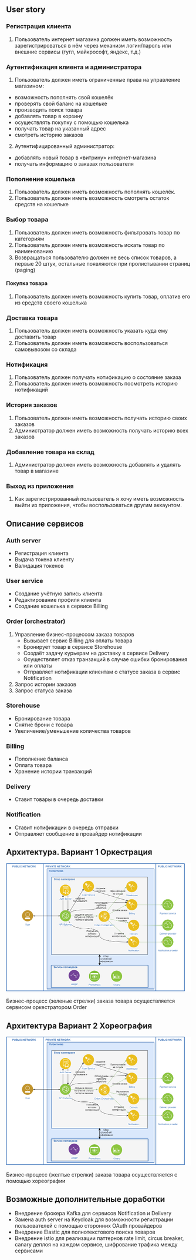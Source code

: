 ## User story
### Регистрация клиента
1. Пользователь интернет магазина должен иметь возможность зарегистрироваться в нём через механизм логин/пароль или внешние сервисы (гугл, майкрософт, яндекс, т.д.)
### Аутентификация клиента и администратора
1. Пользователь должен иметь ограниченные права на управление магазином:
  + возможность пополнять свой кошелёк
  + проверять свой баланс на кошельке
  + производить поиск товара
  + добавлять товар в корзину
  + осуществлять покупку с помощью кошелька
  + получать товар на указанный адрес
  + смотреть историю заказов
2. Аутентифицированный администратор:
  + добавлять новый товар в «витрину» интернет-магазина
  + получать информацию о заказах пользователя
### Пополнение кошелька
1. Пользователь должен иметь возможность пополнять кошелёк.
2. Пользователь должен иметь возможность смотреть остаток средств на кошельке
### Выбор товара
1. Пользователь должен иметь возможность фильтровать товар по категориям
2. Пользователь должен иметь возможность искать товар по наименованию
3. Возвращаться пользователю должен не весь список товаров, а первые 20 штук, остальные появляются при пролистывании страниц (paging)
#### Покупка товара
1. Пользователь должен иметь возможность купить товар, оплатив его из средств своего кошелька
### Доставка товара
1. Пользователь должен иметь возможность указать куда ему доставить товар
2. Пользователь должен иметь возможность воспользоваться самовывозом со склада
### Нотификация
1. Пользователь должен получать нотификацию о состояние заказа
2. Пользователь должен иметь возможность посмотреть историю нотификаций
### История заказов
1. Пользователь должен иметь возможность получать историю своих заказов
2. Администратор должен иметь возможность получать историю всех заказов
### Добавление товара на склад
1. Администратор должен иметь возможность добавлять и удалять товар в магазине
### Выход из приложения
1. Как зарегистрированный пользователь я хочу иметь возможность выйти из приложения, чтобы воспользоваться другим аккаунтом.

## Описание сервисов

### Auth server
 - Регистрация клиента
 - Выдача токена клиенту
 - Валидация токенов

### User service
 - Создание учётную запись клиента
 - Редактирование профиля клиента
 - Создание кошелька в сервисе Billing

### Order (orchestrator)
1. Управление бизнес-процессом заказа товаров
   * Вызывает сервис Billing для оплаты товара
   * Бронирует товар в сервисе Storehouse
   * Создаёт задачу курьерам на доставку в сервисе Delivery
   * Осуществляет отказ транзакций в случае ошибки бронирования или оплаты
   * Отправляет нотификации клиентам о статусе заказа в сервис Notification
2. Запрос истории заказов 
3. Запрос статуса заказа

### Storehouse
- Бронирование товара
- Снятие брони с товара
- Увеличение/уменьшение количества товаров

### Billing
- Пополнение баланса
- Оплата товара
- Хранение истории транзакций

### Delivery
- Ставит товары в очередь доставки

### Notification
- Ставит нотификации в очередь отправки
- Отправляет сообщение в провайдер нотификации

## Архитектура. Вариант 1 Оркестрация
![scheme1](diagram/otus.%20orchestrator.png)

Бизнес-процесс (зеленые стрелки) заказа товара осуществляется сервисом оркестратором Order

## Архитектура Вариант 2 Хореография
![scheme2](diagram/otus.%20orchestrator.png)

Бизнес-процесс (желтые стрелки) заказа товара осуществляется с помощью хореографии

## Возможные дополнительные доработки
- Внедрение брокера Kafka для сервисов Notification и Delivery
- Замена auth server на Keycloak для возможности регистрации пользователей с помощью сторонних OAuth провайдеров
- Внедрение Elastic для полнотекстового поиска товаров
- Внедрение istio для реализации паттернов rate limit, circus breaker, canary деплоя на каждом сервисе, шифрование трафика между сервисами
